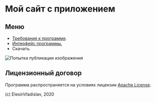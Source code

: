 # Мой сайт с приложением

## Меню

- [Требования к программе](/a/).
- [Интерфейс программы.](/b/index.html)
- Скачать.

![Попытка публикации изображения](/sipoon-program/images/zsolt-kosa-scale-patterns-cover-gallery.jpg)

## Лицензионный договор

Программа распространяется на условиях лицензии [Apache License](https://apache.org/licenses/LICENSE-2.0.txt).

(c) ElesinVladislav, 2020